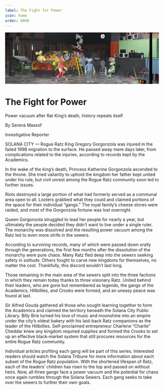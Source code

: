 ```yaml
---
label: The Fight for Power
icon: home
order: 6000
---
```


![](../static/banner2.png)

# The Fight for Power

Power vacuum after Rat King’s death, history repeats itself

By Serena Massof

Investigative Reporter

SOLANA CITY — Rogue Ratz King Gregory Gorgonzola was injured in the failed 1998 migration to the surface. He passed away mere days later, from complications related to the injuries, according to records kept by the Academics.

In the wake of the king’s death, Princess Katherine Gorgonzola ascended to the throne. She tried valiantly to uphold the kingdom her father kept united under his rule, but civil unrest among the Rogue Ratz community soon led to further issues. 

Riots destroyed a large portion of what had formerly served as a communal area open to all. Looters grabbed what they could and claimed portions of the space for their individual “gangs.” The royal family’s cheese stores were raided, and most of the Gorgonzola fortune was lost overnight. 

Queen Gorgonzola struggled to lead her people for nearly a year, but ultimately the people decided they didn’t want to live under a single ruler. The monarchy was dissolved and the resulting power vacuum among the Ratz led to even more strife in the sewers. 

According to surviving records, many of which were passed down orally through the generations, the first few months after the dissolution of the monarchy were pure chaos. Many Ratz fled deep into the sewers seeking safety in solitude. Others fought to carve new kingdoms for themselves, no matter the cost. Thankfully, this discord wouldn’t last long.

Those remaining in the main area of the sewers split into the three factions in which they remain today thanks to three visionary Ratz. United behind their leaders, who are gone but remembered as legends, the gangs of the Academics, Hillbillies, and Crooks were formed, and an uneasy peace was found at last. 

Sir Alfred Gouda gathered all those who sought learning together to form the Academics and claimed the territory beneath the Solana City Public Library. Billy Brie turned his love of music and moonshine into an empire under the city’s oldest bakery with his laid-back Ratz companions as the leader of the Hillbillies. Self-proclaimed entrepreneur Charlene “Charlie” Cheddar knew any kingdom required supplies and formed the Crooks to set up an effective black-market system that still procures resources for the entire Rogue Ratz community. 

Individual articles profiling each gang will be part of this series. Interested readers should watch the Solana Tribune for more information about each subset of the Rogue Ratz population. 
With the shortened lifespan of Ratz, each of the leaders’ children has risen to the top and passed on without heirs. Now, all three gangs face a power vacuum and the potential for chaos once again rumbles through the Solana Sewers. Each gang seeks to take over the sewers to further their own goals.


